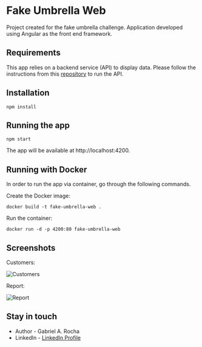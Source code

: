 # Fake Umbrella Web

Project created for the fake umbrella challenge. Application developed using Angular as the front end framework.

## Requirements

This app relies on a backend service (API) to display data. Please follow the instructions from this [repository](https://github.com/Gabriel-A-Rocha/fake-umbrella-api) to run the API.

## Installation

```code
npm install
```

## Running the app

```code
npm start
```

The app will be available at http://localhost:4200.

## Running with Docker

In order to run the app via container, go through the following commands.

Create the Docker image:

```code
docker build -t fake-umbrella-web .
```

Run the container:

```code
docker run -d -p 4200:80 fake-umbrella-web
```

## Screenshots

Customers:

![Customers](https://user-images.githubusercontent.com/60102062/155256411-e98063b4-88ea-452e-b767-d83caff0e06a.png)

Report:

![Report](https://user-images.githubusercontent.com/60102062/155256469-76ed4dc6-e485-489c-8533-7dc45f55126f.png)

## Stay in touch

- Author - Gabriel A. Rocha
- LinkedIn - [LinkedIn Profile](https://www.linkedin.com/in/gabrielaltairrocha/)
